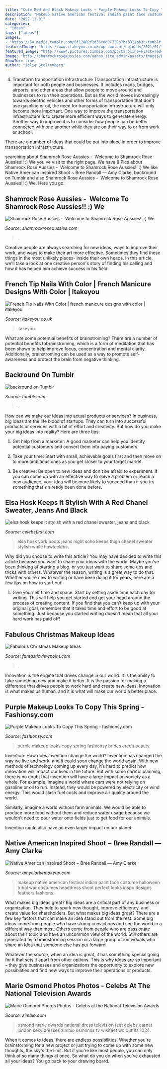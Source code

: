 ```yaml
---
title: "Cute Red And Black Makeup Looks ~ Purple Makeup Looks To Copy This Spring"
description: "Makeup native american festival indian paint face costume halloween tribal war costumes headdress shoot perfect looks inspo designs feathers fashions"
date: "2022-11-01"
categories:
- "ideas"
tags: ["ideas"]
images:
- "https://68.media.tumblr.com/6f12802f2d36c8d97722b7ba3321bb3c/tumblr_nbjyjeOjPH1rp4upto1_500.jpg"
featuredImage: "https://www.itakeyou.co.uk/wp-content/uploads/2021/01/french-tip-nails-color-5-531x1024.jpg"
featured_image: "http://www4.pictures.zimbio.com/pc/Caroline+Flack+red+carpet+National+Television+Wo_yGp8cUUrx.jpg"
image: "http://shamrockroseaussies.com/yahoo_site_admin/assets/images/DSC_0782.124232546_std.JPG"
ShowToc: true
author: "Jolie Stoltenberg"
---
```



4) Transform transportation infrastructure
Transportation infrastructure is important for both people and businesses. It includes roads, bridges, airports, and other areas that allow people to move around and businesses to run their operations. But as the world moves increasingly towards electric vehicles and other forms of transportation that don't use gasoline or oil, the need for transportation infrastructure will only become more important. 
One way to improve the transportation infrastructure is to create more efficient ways to generate energy. Another way to improve it is to consider how people can be better connected with one another while they are on their way to or from work or school. 

There are a number of ideas that could be put into place in order to improve transportation infrastructure.

	

		
searching about Shamrock Rose Aussies - ﻿﻿﻿ Welcome to Shamrock Rose Aussies!! :) We you've visit to the right page. We have 8 Pics about Shamrock Rose Aussies - ﻿﻿﻿ Welcome to Shamrock Rose Aussies!! :) We like Native American Inspired Shoot ~ Bree Randall — Amy Clarke, backround on Tumblr and also Shamrock Rose Aussies - ﻿﻿﻿ Welcome to Shamrock Rose Aussies!! :) We. Here you go:
		
    
## Shamrock Rose Aussies - ﻿﻿﻿ Welcome To Shamrock Rose Aussies!! :) We

<img loading=lazy src="http://shamrockroseaussies.com/yahoo_site_admin/assets/images/DSC_0782.124232546_std.JPG" onerror="this.onerror=null;this.src='https://tse4.mm.bing.net/th?id=OIP.A849W9qZ-uNXkjQ6RNtH0QHaE-&amp;pid=15.1';" alt="Shamrock Rose Aussies - ﻿﻿﻿ Welcome to Shamrock Rose Aussies!! :) We">

_Source: shamrockroseaussies.com_

>. 

	

Creative people are always searching for new ideas, ways to improve their work, and ways to make their art more effective. Sometimes they find these things in the most unlikely places- inside their own heads. In this article, we'll take a look at one creative person's story of finding his calling and how it has helped him achieve success in his field.

    
## French Tip Nails With Color | French Manicure Designs With Color | Itakeyou

<img loading=lazy src="https://www.itakeyou.co.uk/wp-content/uploads/2021/01/french-tip-nails-color-5-531x1024.jpg" onerror="this.onerror=null;this.src='https://tse3.mm.bing.net/th?id=OIP.L7w-u7kVunA6Kv2Nuj_AaAHaOS&amp;pid=15.1';" alt="French Tip Nails With Color | french manicure designs with color | itakeyou">

_Source: itakeyou.co.uk_

>itakeyou. 

	

What are some potential benefits of brainstroming?
There are a number of potential benefits tobrainstroming, which is a form of meditation that has been shown to help improve focus, concentration and mental clarity. Additionally, brainstroming can be used as a way to promote self-awareness and protect the brain from negative thinking.

    
## Backround On Tumblr

<img loading=lazy src="https://68.media.tumblr.com/6f12802f2d36c8d97722b7ba3321bb3c/tumblr_nbjyjeOjPH1rp4upto1_500.jpg" onerror="this.onerror=null;this.src='https://tse1.mm.bing.net/th?id=OIP.A3awECFjT6uM0cZSZP7nFQHaKO&amp;pid=15.1';" alt="backround on Tumblr">

_Source: tumblr.com_

>. 

	

How can we make our ideas into actual products or services?
In business, big ideas are the life blood of startups. They can turn into successful products or services with a bit of effort and creativity. But how do you make your big ideas into reality? Here are three tips:
1) Get help from a marketer: A good marketer can help you identify potential customers and convert them into paying customers.

2) Take your time: Start with small, achievable goals first and then move on to more ambitious ones as you get closer to your target market.

3) Be creative: Be open to new ideas and don't be afraid to experiment. If you can come up with an effective way to solve a problem or reach a new audience, your idea will be more likely to succeed than if you try something that's already been done before.

    
## Elsa Hosk Keeps It Stylish With A Red Chanel Sweater, Jeans And Black

<img loading=lazy src="https://www.celebsfirst.com/wp-content/uploads/2019/02/elsa-hosk-keeps-it-stylish-with-a-red-chanel-sweater-jeans-and-black-thigh-high-boots-while-out-and-about-in-soho-new-york-city-130219_7.jpg" onerror="this.onerror=null;this.src='https://tse3.mm.bing.net/th?id=OIP.GEwKJxVQziUOO_yQAJv2nAHaLH&amp;pid=15.1';" alt="elsa hosk keeps it stylish with a red chanel sweater, jeans and black">

_Source: celebsfirst.com_

>elsa hosk york boots jeans night soho keeps thigh chanel sweater stylish while hawtcelebs. 

	

Why did you choose to write this article?
You may have decided to write this article because you want to share your ideas with the world. Maybe you’ve been thinking of starting a blog, or you just want to share some tips and tricks with others. Whatever the reason, writing is a great way to do that. Whether you’re new to writing or have been doing it for years, here are a few tips on how to start out:
1. Give yourself time and space: Start by setting aside time each day for writing. This will help you get started and get your head around the process of creating content. If you find that you can’t keep up with your original goal, remember that it takes time and effort to be good at something. Just because you started writing doesn’t mean that all your hard work has paid off!


    
## Fabulous Christmas Makeup Ideas

<img loading=lazy src="http://www.fantasticviewpoint.com/wp-content/uploads/2013/11/41-Christmas-Makeup-Ideas-27.jpg" onerror="this.onerror=null;this.src='https://tse4.mm.bing.net/th?id=OIP.fZl-NhafAVidd5WzoKI7NAHaLH&amp;pid=15.1';" alt="Fabulous Christmas Makeup Ideas">

_Source: fantasticviewpoint.com_

>. 

	

Innovation is the engine that drives change in our world. It is the ability to take something new and make it better. It is the passion for making a difference that drives people to work hard and create new ideas. Innovation is what makes us human, and it is what will make our world a better place.

    
## Purple Makeup Looks To Copy This Spring - Fashionsy.com

<img loading=lazy src="http://fashionsy.com/wp-content/uploads/2015/01/Purple-5.jpg" onerror="this.onerror=null;this.src='https://tse3.mm.bing.net/th?id=OIP.s-aZKwq6iEoKMx5UbvU9KgHaLH&amp;pid=15.1';" alt="Purple Makeup Looks To Copy This Spring - fashionsy.com">

_Source: fashionsy.com_

>purple makeup looks copy spring fashionsy brides credit beauty. 

	

Invention: How does invention change the world?
Invention has changed the way we live and work, and it could soon change the world again. With new methods of technology coming up every day, it’s hard to predict how innovation will impact our lives in the future. But with some careful planning, there is no doubt that invention will have a large impact on society as a whole. 
For example, imagine a world where cars were not relying on gasoline or oil to run. Instead, they would be powered by electricity or wind energy. This would slash fuel costs and improve air quality around the world. 

Similarly, imagine a world without farm animals. We would be able to produce more food without them and reduce water usage because we wouldn’t need to pour water onto fields just to get food for our animals. 

 Invention could also have an even larger impact on our planet.

    
## Native American Inspired Shoot ~ Bree Randall — Amy Clarke

<img loading=lazy src="http://static.squarespace.com/static/5126c06fe4b0c404ec2d369a/5175fe01e4b04d586e9ed72f/5175fe02e4b04d586e9ed8d0/1321916440000/318639_10150536779118662_150854828661_11509320_1400309637_n.jpg?format=original" onerror="this.onerror=null;this.src='https://tse3.mm.bing.net/th?id=OIP.3lccUEtA2UOy-3EbOJixDwHaLH&amp;pid=15.1';" alt="Native American Inspired Shoot ~ Bree Randall — Amy Clarke">

_Source: amyclarkemakeup.com_

>makeup native american festival indian paint face costume halloween tribal war costumes headdress shoot perfect looks inspo designs feathers fashions. 

	

What makes big ideas great?
Big ideas are a critical part of any business or organization. They help to spark new thought, improve efficiency, and create value for shareholders. But what makes big ideas great? There are a few key factors that can make an idea stand out from the rest.
Some big ideas come from people who have strong convictions and see the world in a different way than most. Others come from people who are passionate about their topic and have an uncommon view of the world. Still others are generated by a brainstorming session or a large group of individuals who share an Idea that someone else has put forward.

Whatever the source, when an idea is great, it has something special going for it that sets it apart from other options. This is why ideas are so important – they give businesses and organizations the opportunity to explore new possibilities and find new ways to improve their operations or products.

    
## Marie Osmond Photos Photos - Celebs At The National Television Awards

<img loading=lazy src="http://www4.pictures.zimbio.com/pc/Caroline+Flack+red+carpet+National+Television+Wo_yGp8cUUrx.jpg" onerror="this.onerror=null;this.src='https://tse4.mm.bing.net/th?id=OIP.HXz7KHK46mOIHtuGc9uIawHaLH&amp;pid=15.1';" alt="Marie Osmond Photos Photos - Celebs at the National Television Awards">

_Source: zimbio.com_

>osmond marie awards national dress television feet celebs carpet london sexy dresses zimbio osmonds tv wikifeet wo outfits 1024. 

	

When it comes to ideas, there are endless possibilities. Whether you're brainstorming for a new project or just trying to come up with some new thoughts, the sky's the limit. But if you're like most people, you can only think of so many things at once. So what do you do when you've exhausted all your ideas? You go back to your drawing board.

